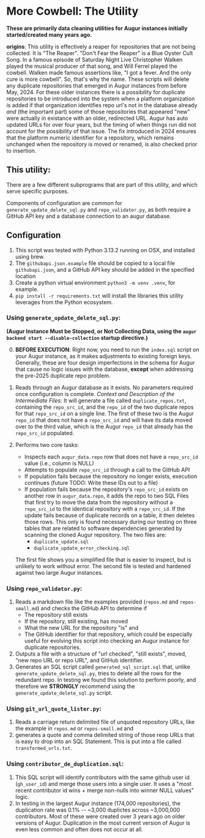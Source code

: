 # More Cowbell: The Utility

**These are primarily data cleaning utilities for Augur instances initially started/created many years ago.**

**origins**: This utility is effectively a reaper for repositories that are not being collected. It is "The Reaper". "Don't Fear the Reaper" is a Blue Oyster Cult Song. In a famous episode of Saturday Night Live Christopher Walken played the musical producer of that song, and Will Ferrel played the cowbell. Walken made famous assertions like, "I got a fever. And the only cure is more cowbell". So, that's why the name. These scripts will delete any duplicate repositories that emerged in Augur instances from before May, 2024. For these older instances there is a possibility for duplicate repositories to be introduced into the system when a platform organization is added if that organization identifies repo url's not in the database already *and* (the important part) some of those repositories that appeared "new" were actually in existance with an older, redirected URL. Augur has auto updated URLs for over four years, but the timing of when things run did not account for the possibility of that issue. The fix introduced in 2024 ensures that the platform numeric identifier for a repository, which remains unchanged when the repository is moved or renamed, is also checked prior to insertion. 

## This utility: 
There are a few different subprograms that are part of this utility, and which serve specific purposes. 

Components of configuration are common for `generate_update_delete_sql.py` and `repo_validator.py`, as both require a GitHub API key and a database connection to an augur database. 

## Configuration
1. This script was tested with Python 3.13.2 running on OSX, and installed using brew. 
2. The `githubapi.json.example` file should be copied to a local file `githubapi.json`, and a GitHub API key should be added in the specified location
3. Create a python virtual environment `python3 -m venv .venv`, for example. 
4. `pip install -r requirements.txt` will install the libraries this utility leverages from the Python ecosystem. 

### Using `generate_update_delete_sql.py`: 

**(Augur Instance Must be Stopped, or Not Collecting Data, using the `augur backend start --disable-collection` startup directive.)**

0. **BEFORE EXECUTION**: Right now, you need to run the `index.sql` script on your Augur instance, as it makes adjustments to existing foreign keys. Generally, these are four design imperfections in the schema for Augur that cause no logic issues with the database, **except** when addressing the pre-2025 duplicate repo problem. 
1. Reads through an Augur database as it exists. No parameters required once configuration is complete. _Context and Description of the Intermediate Files:_ It will generate a file called `duplicate_repos.txt`, containing the `repo_src_id`, and the `repo_id` of the two duplicate repos for that `repo_src_id` on a single line. The first of these two is the Augur `repo_id` that does not have a `repo_src_id` and will have its data moved over to the third value, which is the Augur `repo_id` that already has the `repo_src_id` populated. 
2. Performs two core tasks: 
    * Inspects each `augur_data.repo` row that does not have a `repo_src_id` value (i.e., column is NULL)
    * Attempts to populate `repo_src_id` through a call to the GitHub API
    * If population fails because the repository no longer exists, execution continues (future TODO: Write these IDs out to a file)
    * If population fails because the repository's `repo_src_id` exists on another row in `augur_data.repo`, it adds the repo to two SQL Files that first try to move the data from the repository without a `repo_src_id` to the identical repository *with* a `repo_src_id`. If the update fails because of duplicate records on a table, it then deletes those rows. This only is found necessary during our testing on three tables that are related to software dependencies generated by scanning the cloned Augur repository. The two files are: 
        - `duplicate_update.sql`
        - `duplicate_update_error_checking.sql` 
        
    The first file shows you a simplified file that is easier to inspect, but is unlikely to work without error. The second file is tested and hardened against two large Augur instances. 

### Using `repo_validator.py`: 
1. Reads a markdown file like the examples provided (`repos.md` and `repos-small.md`) and checks the GitHub API to determine if 
    * The repository still exists
    * If the repository, still existing, has moved
    * What the new URL for the repository "is" and 
    * The GitHub identifier for that repository, which could be especially useful for evolving this script into checking an Augur instance for duplicate repositories. 
2. Outputs a file with a structure of "url checked", "still exists", moved, "new repo URL or repo URL", and GitHub identifier. 
3. Generates an SQL script called `generated_sql_script.sql` that, unlike `generate_update_delete_sql.py`, tries to delete all the rows for the redundant repo. In testing we found this solution to perform poorly, and therefore we **STRONGLY** recommend using the `generate_update_delete_sql.py` script. 

### Using `git_url_quote_lister.py`: 
1. Reads a carriage return delimited file of unquoted repository URLs, like the example in `repos.md` or `repos-small.md` and 
2. generates a quote and comma delimited string of those reop URLs that is easy to drop into an SQL Statement. This is put into a file called `transformed_urls.txt`. 

### Using `contributor_de_duplication.sql`: 
1. This SQL script will identify contributors with the same github user id (`gh_user_id`) and merge those users into a single user. It uses a "most recent contributor id wins + merge non-nulls into winner NULL values" logic. 
2. In testing in the largest Augur instance (174,000 repositories), the duplication rate was 0.1% -- ~3,000 duplictes across ~3,000,000 contributors. Most of these were created over 3 years ago on older versions of Augur. Duplication in the most current version of Augur is even less common and often does not occur at all. 
